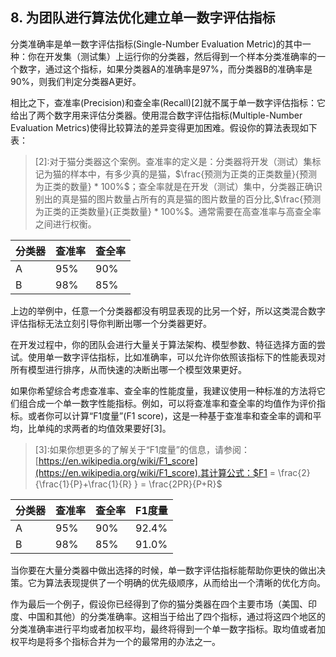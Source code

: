## 8. 为团队进行算法优化建立单一数字评估指标

分类准确率是单一数字评估指标(Single-Number Evaluation Metric​​)的其中一种：你在开发集（测试集）上运行你的分类器，然后得到一个样本分类准确率的一个数字，通过这个指标，如果分类器A的准确率是97%，而分类器B的准确率是90%，则我们判定分类器A更好。

相比之下，查准率(Precision)和查全率(Recall)[2]就不属于单一数字评估指标：它给出了两个数字用来评估分类器。使用混合数字评估指标(Multiple-Number Evaluation Metrics)使得比较算法的差异变得更加困难。假设你的算法表现如下表：

> [2]:对于猫分类器这个案例。查准率的定义是：分类器将开发（测试）集标记为猫的样本中，有多少真的是猫，$\frac{预测为正类的正类数量}{预测为正类的数量} * 100%$；查全率就是在开发（测试）集中，分类器正确识别出的真是猫的图片数量占所有的真是猫的图片数量的百分比,$\frac{预测为正类的正类数量}{正类数量} * 100%$。通常需要在高查准率与高查全率之间进行权衡。

分类器|查准率|查全率
---|---|---
A|95%|90%
B|98%|85%

上边的举例中，任意一个分类器都没有明显表现的比另一个好，所以这类混合数字评估指标无法立刻引导你判断出哪一个分类器更好。

在开发过程中，你的团队会进行大量关于算法架构、模型参数、特征选择方面的尝试。使用单一数字评估指标，比如准确率，可以允许你依照该指标下的性能表现对所有模型进行排序，从而快速的决断出哪一个模型效果更好。

如果你希望综合考虑查准率、查全率的性能度量，我建议使用一种标准的方法将它们组合成一个单一数字性能指标。例如，可以将查准率和查全率的均值作为评价指标。或者你可以计算“F1度量”(F1 score)，这是一种基于查准率和查全率的调和平均，比单纯的求两者的均值效果要好[3]。

> [3]:如果你想更多的了解关于“F1度量”的信息，请参阅：[https://en.wikipedia.org/wiki/F1_score](https://en.wikipedia.org/wiki/F1_score),其计算公式：$F1 = \frac{2}{\frac{1}{P}+\frac{1}{R} } = \frac{2PR}{P+R}$

分类器|查准率|查全率|F1度量
---|---|---|---
A|95%|90%|92.4%
B|98%|85%|91.0%

当你要在大量分类器中做出选择的时候，单一数字评估指标能帮助你更快的做出决策。它为算法表现提供了一个明确的优先级顺序，从而给出一个清晰的优化方向。

作为最后一个例子，假设你已经得到了你的猫分类器在四个主要市场（美国、印度、中国和其他）的分类准确率。这相当于给出了四个指标，通过将这四个地区的分类准确率进行平均或者加权平均，最终将得到一个单一数字指标。取均值或者加权平均是将多个指标合并为一个的最常用的办法之一。